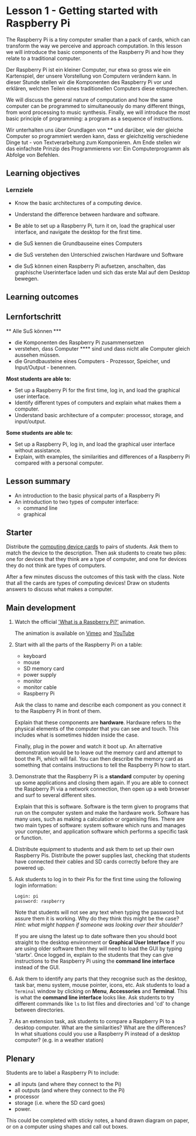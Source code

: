 # Lesson 1 - Getting started with Raspberry Pi

The Raspberry Pi is a tiny computer smaller than a pack of cards, which can transform the way we perceive and approach computation. In this lesson we will introduce the basic components of the Raspberry Pi and how they relate to a traditional computer.

Der Raspberry Pi ist ein kleiner Computer, nur etwa so gross wie ein Kartenspiel, der unsere Vorstellung von Computern verändern kann. In dieser Stunde stellen wir die Komponenten des Raspberry Pi vor und erklären, welchen Teilen eines traditionellen Computers diese entsprechen.

We will discuss the general nature of computation and how the same computer can be programmed to simultaneously do many different things, from word processing to music synthesis. Finally, we will introduce the most basic principle of programming: a program as a sequence of instructions.

Wir unterhalten uns über Grundlagen von ** und darüber, wie der gleiche Computer so programmiert werden kann, dass er gleichzeitig verschiedene Dinge tut - von Textverarbeitung zum Komponieren. Am Ende stellen wir das einfachste Prinzip des Programmierens vor: Ein Computerprogramm als Abfolge von Befehlen.  

## Learning objectives

### Lernziele

- Know the basic architectures of a computing device.
- Understand the difference between hardware and software.
- Be able to set up a Raspberry Pi, turn it on, load the graphical user interface, and navigate the desktop for the first time.

- die SuS kennen die Grundbauseine eines Computers
- die SuS verstehen den Unterschied zwischen Hardware und Software
- die SuS können einen Raspberry Pi aufsetzen, anschalten, das graphische Userinterface laden und sich das erste Mal auf dem Desktop bewegen.

## Learning outcomes

## Lernfortschritt

** Alle SuS können ***
- die Komponenten des Raspberry Pi zusammensetzen
- verstehen, dass Computer **** sind und dass nicht alle Computer gleich aussehen müssen.
- die Grundbausteine eines Computers - Prozessor, Speicher, und Input/Output - benennen.

**Most students are able to:**

- Set up a Raspberry Pi for the first time, log in, and load the graphical user interface.
- Identify different types of computers and explain what makes them a computer.
- Understand basic architecture of a computer: processor, storage, and input/output.

**Some students are able to:**

- Set up a Raspberry Pi, log in, and load the graphical user interface without assistance.
- Explain, with examples, the similarities and differences of a Raspberry Pi compared with a personal computer.

## Lesson summary

- An introduction to the basic physical parts of a Raspberry Pi
- An introduction to two types of computer interface:
	- command line
	- graphical

## Starter

Distribute the [computing device cards](files/Computing-Device-Card-Sort.zip) to pairs of students. Ask them to match the device to the description. Then ask students to create two piles: one for devices that they think are a type of computer, and one for devices they do not think are types of computers.

After a few minutes discuss the outcomes of this task with the class. Note that all the cards are types of computing devices! Draw on students answers to discuss what makes a computer.

## Main development

1. Watch the official ['What is a Raspberry Pi?'](https://www.raspberrypi.org/help/what-is-a-raspberry-pi/) animation.
	
	The animation is available on [Vimeo](https://vimeo.com/90103691) and [YouTube](https://www.youtube.com/watch?v=uXUjwk2-qx4)

1. Start with all the parts of the Raspberry Pi on a table:

	- keyboard
	- mouse
	- SD memory card
	- power supply
	- monitor
	- monitor cable
	- Raspberry Pi

	Ask the class to name and describe each component as you connect it to the Raspberry Pi in front of them.

	Explain that these components are **hardware**. Hardware refers to the physical elements of the computer that you can see and touch. This includes what is sometimes hidden inside the case.

	Finally, plug in the power and watch it boot up. An alternative demonstration would be to leave out the memory card and attempt to boot the Pi, which will fail. You can then describe the memory card as something that contains instructions to tell the Raspberry Pi how to start.

1. Demonstrate that the Raspberry Pi is a **standard** computer by opening up some applications and closing them again. If you are able to connect the Raspberry Pi via a network connection, then open up a web browser and surf to several different sites.

	Explain that this is software. Software is the term given to programs that run on the computer system and make the hardware work. Software has many uses, such as making a calculation or organising files. There are two main types of software: system software which runs and manages your computer, and application software which performs a specific task or function.

1. Distribute equipment to students and ask them to set up their own Raspberry Pis. Distribute the power supplies last, checking that students have connected their cables and SD cards correctly before they are powered up.

1. Ask students to log in to their Pis for the first time using the following login information:

	```
	Login: pi
	password: raspberry
	```

	Note that students will not see any text when typing the password but assure them it is working. Why do they think this might be the case? *Hint: what might happen if someone was looking over their shoulder?*

	If you are uisng the latest up to date software then you should boot straight to the desktop environment or **Graphical User Interface** If you are using older software then they will need to load the GUI by typing 'startx'. Once logged in, explain to the students that they can give instructions to the Raspberry Pi using the **command line interface** instead of the GUI.

1. Ask them to identify any parts that they recognise such as the desktop, task bar, menu system, mouse pointer, icons, etc. Ask students to load a `Terminal` window by clicking on **Menu**, **Accessories** and **Terminal**. This is what the **command line interface** looks like. Ask students to try different commands like `ls` to list files and directories and 'cd' to change between directories.

1. As an extension task, ask students to compare a Raspberry Pi to a desktop computer. What are the similarities? What are the differences? In what situations could you use a Raspberry Pi instead of a desktop computer? (e.g. in a weather station)

## Plenary

Students are to label a Raspberry Pi to include:

- all inputs (and where they connect to the Pi)
- all outputs (and where they connect to the Pi)
- processor
- storage (i.e. where the SD card goes)
- power.

This could be completed with sticky notes, a hand drawn diagram on paper, or on a computer using shapes and call out boxes.
